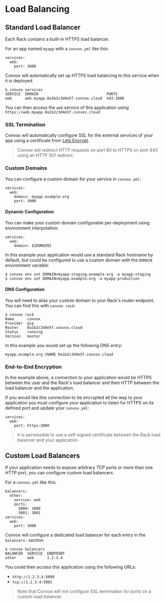 # Load Balancing

## Standard Load Balancer

Each Rack contains a built-in HTTPS load balancer.

For an app named `myapp` with a `convox.yml` like this:

    services:
      web:
        port: 3000

Convox will automatically set up HTTPS load balancing to this service when it is deployed.

    $ convox services
    SERVICE  DOMAIN                               PORTS
    web      web.myapp.0a1b2c3d4e5f.convox.cloud  443:3000

You can then access the `web` service of this application using `https://web.myapp.0a1b2c3d4e5f.convox.cloud`

### SSL Termination

Convox will automatically configure SSL for the external services of your app using a certificate from
[Lets Encrypt](https://letsencrypt.org/).

> Convox will redirect HTTP requests on port 80 to HTTPS on port 443 using an HTTP 301 redirect.

### Custom Domains

You can configure a custom domain for your service in `convox.yml`:

    services:
      web:
        domain: myapp.example.org
        port: 3000

#### Dynamic Configuration

You can make your custom domain configurable per-deployment using environment interpolation:

    services:
      web:
        domain: ${DOMAIN}

In this example  your application would use a standard Rack hostname by default, but could be
configured to use a custom domain with the `DOMAIN` environment variable:

    $ convox env set DOMAIN=myapp-staging.example.org -a myapp-staging
    $ convox env set DOMAIN=myapp.example.org -a myapp-production

#### DNS Configuration

You will need to alias your custom domain to your Rack's router endpoint. You can find this with `convox rack`:

    $ convox rack
    Name      convox
    Provider  gcp
    Router    0a1b2c3d4e5f.convox.cloud
    Status    running
    Version   master

In this example you would set up the following DNS entry:

    myapp.example.org CNAME 0a1b2c3d4e5f.convox.cloud

### End-to-End Encryption

In the example above, a connection to your application would be HTTPS between the user and the Rack's load
balancer and then HTTP between the load balancer and the application.

If you would like this connection to be encrypted all the way to your application you must configure your
application to listen for HTTPS on its defined port and update your `convox.yml`:

    services:
      web:
        port: https:3000

> It is permissible to use a self-signed certificate between the Rack load balancer and your application.

## Custom Load Balancers

If your application needs to expose arbitrary TCP ports or more than one HTTP port, you can configure
custom load balancers.

For a `convox.yml` like this:

    balancers:
      other:
        service: web
        ports:
          5000: 3000
          5001: 3001
    services:
      web:
        port: 3000

Convox will configure a dedicated load balancer for each entry in the `balancers:` section.

    $ convox balancers
    BALANCER  SERVICE  ENDPOINT
    other     web      1.2.3.4

You could then access this application using the following URLs:

* `http://1.2.3.4:5000`
* `tcp://1.2.3.4:5001`

> Note that Convox will not configure SSL termination for ports on a custom load balancer.
